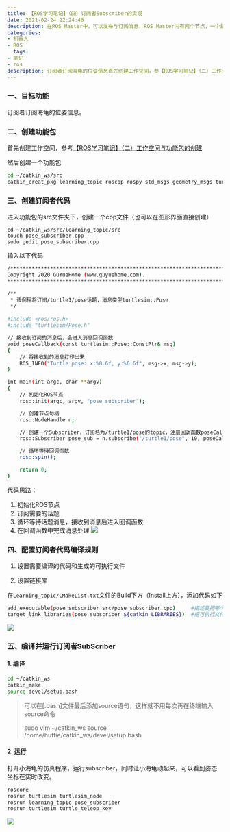```yaml
---
title: 【ROS学习笔记】（四）订阅者Subscriber的实现
date: 2021-02-24 22:24:46
description: 在ROS Master中，可以发布与订阅消息，ROS Master内有两个节点，一个是Subscriber(turtlesim)，一个是Publisher，发布者通过程序实现发布Message，Message的内容包括线速度、角度，通过Topic管道，传递给Subscriber，从而控制小海龟的运动。
categories:
- 机器人
- ROS
  tags:
- 笔记
- ros
description: 订阅者订阅海龟的位姿信息首先创建工作空间，参【ROS学习笔记】（二）工作空间与功能包的创建，然后用如下代码然后创建一个功能包。进入功能包的src文件夹下...
---
```


### 一、目标功能

订阅者订阅海龟的位姿信息。

### 二、创建功能包
首先创建工作空间，参考[【ROS学习笔记】（二）工作空间与功能包的创建](https://blog.csdn.net/weixin_44543463/article/details/113985223)

然后创建一个功能包

```bash
cd ~/catkin_ws/src
catkin_creat_pkg learning_topic roscpp rospy std_msgs geometry_msgs turtlesim
```

### 三、创建订阅者代码

进入功能包的src文件夹下，创建一个cpp文件（也可以在图形界面直接创建）

```
cd ~/catkin_ws/src/learning_topic/src
touch pose_subscriber.cpp
sudo gedit pose_subscriber.cpp
```

输入以下代码

```bash
/***********************************************************************
Copyright 2020 GuYueHome (www.guyuehome.com).
***********************************************************************/

/**
 * 该例程将订阅/turtle1/pose话题，消息类型turtlesim::Pose
 */
 
#include <ros/ros.h>
#include "turtlesim/Pose.h"

// 接收到订阅的消息后，会进入消息回调函数
void poseCallback(const turtlesim::Pose::ConstPtr& msg)
{
    // 将接收到的消息打印出来
    ROS_INFO("Turtle pose: x:%0.6f, y:%0.6f", msg->x, msg->y);
}

int main(int argc, char **argv)
{
    // 初始化ROS节点
    ros::init(argc, argv, "pose_subscriber");

    // 创建节点句柄
    ros::NodeHandle n;

    // 创建一个Subscriber，订阅名为/turtle1/pose的topic，注册回调函数poseCallback
    ros::Subscriber pose_sub = n.subscribe("/turtle1/pose", 10, poseCallback);

    // 循环等待回调函数
    ros::spin();

    return 0;
}
```

代码思路：

1. 初始化ROS节点
2. 订阅需要的话题
3. 循环等待话题消息，接收到消息后进入回调函数
4. 在回调函数中完成消息处理
![](https://img-blog.csdnimg.cn/20210224221639124.png?x-oss-process=image/watermark,type_ZmFuZ3poZW5naGVpdGk,shadow_10,text_aHR0cHM6Ly9ibG9nLmNzZG4ubmV0L3dlaXhpbl80NDU0MzQ2Mw==,size_16,color_FFFFFF,t_70)

### 四、配置订阅者代码编译规则

1. 设置需要编译的代码和生成的可执行文件

2. 设置链接库

在`Learning_topic/CMakeList.txt`文件的Build下方（Install上方），添加代码如下

```bash
add_executable(pose_subscriber src/pose_subscriber.cpp)		#描述要把哪个程序文件编译成哪个可执行文件
target_link_libraries(pose_subscriber ${catkin_LIBRARIES})	#把可执行文件和库做链接
```
![](https://img-blog.csdnimg.cn/20210224221910627.png?x-oss-process=image/watermark,type_ZmFuZ3poZW5naGVpdGk,shadow_10,text_aHR0cHM6Ly9ibG9nLmNzZG4ubmV0L3dlaXhpbl80NDU0MzQ2Mw==,size_16,color_FFFFFF,t_70)

### 五、编译并运行订阅者SubScriber

#### 1. 编译

```bash
cd ~/catkin_ws
catkin_make
source devel/setup.bash
```

> 可以在[.bash]文件最后添加source语句，这样就不用每次再在终端输入source命令
>
> sudo vim ~/catkin_ws
> source /home/huffie/catkin_ws/devel/setup.bash

#### 2. 运行
打开小海龟的仿真程序，运行subscriber，同时让小海龟动起来，可以看到姿态坐标在实时改变。
```bash
roscore
rosrun turtlesim turtlesim_node
rosrun learning_topic pose_subscriber
rosrun turtlesim turtle_teleop_key
```
![](https://img-blog.csdnimg.cn/2021022422230869.png?x-oss-process=image/watermark,type_ZmFuZ3poZW5naGVpdGk,shadow_10,text_aHR0cHM6Ly9ibG9nLmNzZG4ubmV0L3dlaXhpbl80NDU0MzQ2Mw==,size_16,color_FFFFFF,t_70)